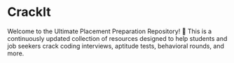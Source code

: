 # CrackIt
Welcome to the Ultimate Placement Preparation Repository! 🎯 This is a continuously updated collection of resources designed to help students and job seekers crack coding interviews, aptitude tests, behavioral rounds, and more.
